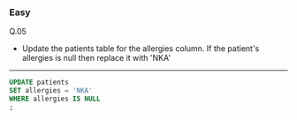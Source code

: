### Easy  
Q.05  
* Update the patients table for the allergies column. If the patient's allergies is null then replace it with 'NKA'

---
```SQL
UPDATE patients
SET allergies = 'NKA'
WHERE allergies IS NULL
;
```

